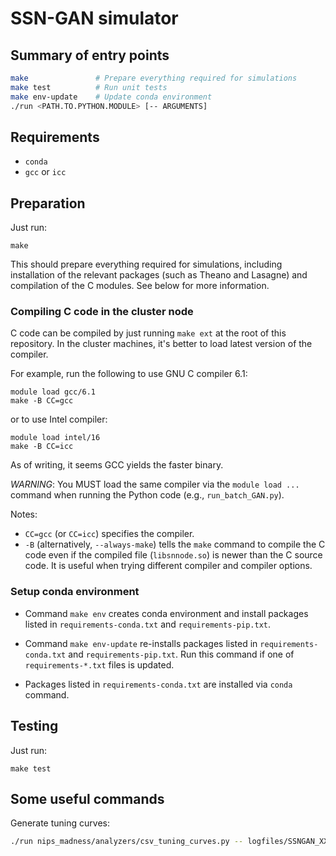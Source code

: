 # SSN-GAN simulator


## Summary of entry points

```sh
make               # Prepare everything required for simulations
make test          # Run unit tests
make env-update    # Update conda environment
./run <PATH.TO.PYTHON.MODULE> [-- ARGUMENTS]
```


## Requirements

- `conda`
- `gcc` or `icc`


## Preparation

Just run:
```
make
```

This should prepare everything required for simulations, including
installation of the relevant packages (such as Theano and Lasagne) and
compilation of the C modules.  See below for more information.


### Compiling C code in the cluster node

C code can be compiled by just running `make ext` at the root of this
repository.  In the cluster machines, it's better to load latest
version of the compiler.

For example, run the following to use GNU C compiler 6.1:
```
module load gcc/6.1
make -B CC=gcc
```
or to use Intel compiler:
```
module load intel/16
make -B CC=icc
```

As of writing, it seems GCC yields the faster binary.

*WARNING*: You MUST load the same compiler via the `module load ...`
command when running the Python code (e.g., `run_batch_GAN.py`).

Notes:
- `CC=gcc` (or `CC=icc`) specifies the compiler.
- `-B` (alternatively, `--always-make`) tells the `make` command to
  compile the C code even if the compiled file (`libsnnode.so`) is
  newer than the C source code.  It is useful when trying different
  compiler and compiler options.


### Setup conda environment

- Command `make env` creates conda environment and install packages
  listed in `requirements-conda.txt` and `requirements-pip.txt`.

- Command `make env-update` re-installs packages listed in
  `requirements-conda.txt` and `requirements-pip.txt`.  Run this
  command if one of `requirements-*.txt` files is updated.

- Packages listed in `requirements-conda.txt` are installed via
  `conda` command.


## Testing

Just run:
```
make test
```


## Some useful commands

Generate tuning curves:

```sh
./run nips_madness/analyzers/csv_tuning_curves.py -- logfiles/SSNGAN_XXX.log tcs --NZ=100
```
